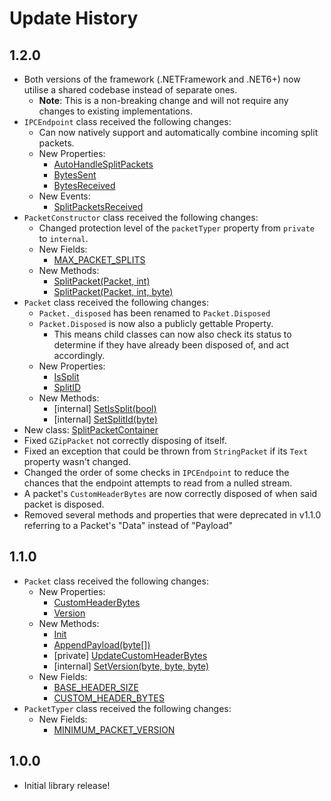 # Update History

## 1.2.0
* Both versions of the framework (.NETFramework and .NET6+) now utilise a shared codebase instead of separate ones.
  - **Note**: This is a non-breaking change and will not require any changes to existing implementations.
* `IPCEndpoint` class received the following changes:
  - Can now natively support and automatically combine incoming split packets.
  - New Properties:
    - [AutoHandleSplitPackets](~/api/Akiyama.IPC.Shared.Network.IPCEndpoint.yml#Akiyama_IPC_Shared_Network_IPCEndpoint_AutoHandleSplitPackets)
    - [BytesSent](~/api/Akiyama.IPC.Shared.Network.IPCEndpoint.yml#Akiyama_IPC_Shared_Network_IPCEndpoint_BytesSent)
    - [BytesReceived](~/api/Akiyama.IPC.Shared.Network.IPCEndpoint.yml#Akiyama_IPC_Shared_Network_IPCEndpoint_BytesReceived)
  - New Events:
    - [SplitPacketsReceived](~/api/Akiyama.IPC.Shared.Network.IPCEndpoint.yml#Akiyama_IPC_Shared_Network_IPCEndpoint_SplitPacketsReceived)
* `PacketConstructor` class received the following changes:
  - Changed protection level of the `packetTyper` property from `private` to `internal`.
  - New Fields:
    - [MAX_PACKET_SPLITS](~/api/Akiyama.IPC.Shared.Network.PacketConstructor.yml#Akiyama_IPC_Shared_Network_PacketConstructor_MAX_PACKET_SPLITS)
  - New Methods:
    - [SplitPacket(Packet, int)](~/api/Akiyama.IPC.Shared.Network.PacketConstructor.yml#Akiyama_IPC_Shared_Network_PacketConstructor_SplitPacket__1___0_System_Int32_)
    - [SplitPacket(Packet, int, byte)](~/api/Akiyama.IPC.Shared.Network.PacketConstructor.yml#Akiyama_IPC_Shared_Network_PacketConstructor_SplitPacket__1___0_System_Int32_System_Byte_)
* `Packet` class received the following changes:
  - `Packet._disposed` has been renamed to `Packet.Disposed`
  - `Packet.Disposed` is now also a publicly gettable Property.
    - This means child classes can now also check its status to determine if they have already been disposed of, and act accordingly.
  - New Properties:
    - [IsSplit](~/api/Akiyama.IPC.Shared.Network.Packets.Packet.yml#Akiyama_IPC_Shared_Network_Packets_Packet_IsSplit)
    - [SplitID](~/api/Akiyama.IPC.Shared.Network.Packets.Packet.yml#Akiyama_IPC_Shared_Network_Packets_Packet_SplitID)
  - New Methods:
    - [internal] [SetIsSplit(bool)](~/api/Akiyama.IPC.Shared.Network.Packets.Packet.yml#Akiyama_IPC_Shared_Network_Packets_Packet_SetIsSplit_System_Boolean_)
    - [internal] [SetSplitId(byte)](~/api/Akiyama.IPC.Shared.Network.Packets.Packet.yml#Akiyama_IPC_Shared_Network_Packets_Packet_SetSplitId_System_Byte_)
* New class: [SplitPacketContainer](~/api/Akiyama.IPC.Shared.Helpers.SplitPacketContainer.yml)
* Fixed `GZipPacket` not correctly disposing of itself.
* Fixed an exception that could be thrown from `StringPacket` if its `Text` property wasn't changed.
* Changed the order of some checks in `IPCEndpoint` to reduce the chances that the endpoint attempts to read from a nulled stream.
* A packet's `CustomHeaderBytes` are now correctly disposed of when said packet is disposed.
* Removed several methods and properties that were deprecated in v1.1.0 referring to a Packet's "Data" instead of "Payload"

## 1.1.0

* `Packet` class received the following changes:
  - New Properties:
    - [CustomHeaderBytes](~/api/Akiyama.IPC.Shared.Network.Packets.Packet.yml#Akiyama_IPC_Shared_Network_Packets_Packet_CustomHeaderBytes)
    - [Version](~/api/Akiyama.IPC.Shared.Network.Packets.Packet.yml#Akiyama_IPC_Shared_Network_Packets_Packet_Version)
  - New Methods:
    - [Init](~/api/Akiyama.IPC.Shared.Network.Packets.Packet.yml#Akiyama_IPC_Shared_Network_Packets_Packet_Init)
    - [AppendPayload(byte[])](~/api/Akiyama.IPC.Shared.Network.Packets.Packet.yml#Akiyama_IPC_Shared_Network_Packets_Packet_AppendPayload_System_Byte___)
    - [private] [UpdateCustomHeaderBytes](~/api/Akiyama.IPC.Shared.Network.Packets.Packet.yml#Akiyama_IPC_Shared_Network_Packets_Packet_UpdateCustomHeaderBytes)
    - [internal] [SetVersion(byte, byte, byte)](~/api/Akiyama.IPC.Shared.Network.Packets.Packet.yml#Akiyama_IPC_Shared_Network_Packets_Packet_SetVersion_System_Byte_System_Byte_System_Byte_)
  - New Fields:
    - [BASE_HEADER_SIZE](~/api/Akiyama.IPC.Shared.Network.Packets.Packet.yml#Akiyama_IPC_Shared_Network_Packets_Packet_BASE_HEADER_SIZE)
    - [CUSTOM_HEADER_BYTES](~/api/Akiyama.IPC.Shared.Network.Packets.Packet.yml#Akiyama_IPC_Shared_Network_Packets_Packet_CUSTOM_HEADER_BYTES)
* `PacketTyper` class received the following changes:
  - New Fields:
    - [MINIMUM_PACKET_VERSION](~/api/Akiyama.IPC.Shared.Network.PacketConstructor.yml#Akiyama_IPC_Shared_Network_PacketConstructor_MINIMUM_PACKET_VERSION)

## 1.0.0

* Initial library release!
